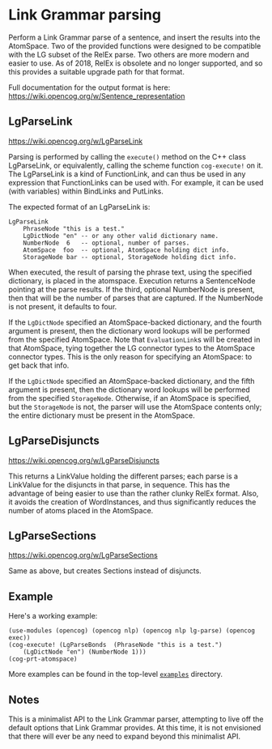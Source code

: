 
Link Grammar parsing
====================

Perform a Link Grammar parse of a sentence, and insert the results into
the AtomSpace.  Two of the provided functions were designed to be
compatible with the LG subset of the RelEx parse. Two others are more
modern and easier to use. As of 2018, RelEx is obsolete and no longer
supported, and so this provides a suitable upgrade path for that format.

Full documentation for the output format is here:
https://wiki.opencog.org/w/Sentence_representation

LgParseLink
-----------
https://wiki.opencog.org/w/LgParseLink

Parsing is performed by calling the `execute()` method on the C++ class
LgParseLink, or equivalently, calling the scheme function `cog-execute!`
on it.  The LgParseLink is a kind of FunctionLink, and can thus be used
in any expression that FunctionLinks can be used with. For example, it
can be used (with variables) within BindLinks and PutLinks.

The expected format of an LgParseLink is:

    LgParseLink
        PhraseNode "this is a test."
        LgDictNode "en" -- or any other valid dictionary name.
        NumberNode  6   -- optional, number of parses.
        AtomSpace  foo  -- optional, AtomSpace holding dict info.
        StorageNode bar -- optional, StorageNode holding dict info.

When executed, the result of parsing the phrase text, using the
specified dictionary, is placed in the atomspace.  Execution
returns a SentenceNode pointing at the parse results.  If the third,
optional NumberNode is present, then that will be the number of
parses that are captured. If the NumberNode is not present, it
defaults to four.

If the `LgDictNode` specified an AtomSpace-backed dictionary, and
the fourth argument is present, then the dictionary word lookups
will be performed from the specified AtomSpace.  Note that
`EvaluationLink`s will be created in that AtomSpace, tying together
the LG connector types to the AtomSpace connector types. This is
the only reason for specifying an AtomSpace: to get back that info.

If the `LgDictNode` specified an AtomSpace-backed dictionary, and
the fifth argument is present, then the dictionary word lookups
will be performed from the specified `StorageNode`. Otherwise, if
an AtomSpace is specified, but the `StorageNode` is not, the parser
will use the AtomSpace contents only; the entire dictionary must
be present in the AtomSpace.

LgParseDisjuncts
----------------
https://wiki.opencog.org/w/LgParseDisjuncts

This returns a LinkValue holding the different parses; each parse is a
LinkValue for the disjuncts in that parse, in sequence. This has the
advantage of being easier to use than the rather clunky RelEx format.
Also, it avoids the creation of WordInstances, and thus significantly
reduces the number of atoms placed in the AtomSpace.

LgParseSections
---------------
https://wiki.opencog.org/w/LgParseSections

Same as above, but creates Sections instead of disjuncts.

Example
-------
Here's a working example:
```
(use-modules (opencog) (opencog nlp) (opencog nlp lg-parse) (opencog exec))
(cog-execute! (LgParseBonds  (PhraseNode "this is a test.")
    (LgDictNode "en") (NumberNode 1)))
(cog-prt-atomspace)
```

More examples can be found in the top-level
[`examples`](../../../examples) directory.

Notes
-----
This is a minimalist API to the Link Grammar parser, attempting to
live off the default options that Link Grammar provides.  At this time,
it is not envisioned that there will ever be any need to expand beyond
this minimalist API.
